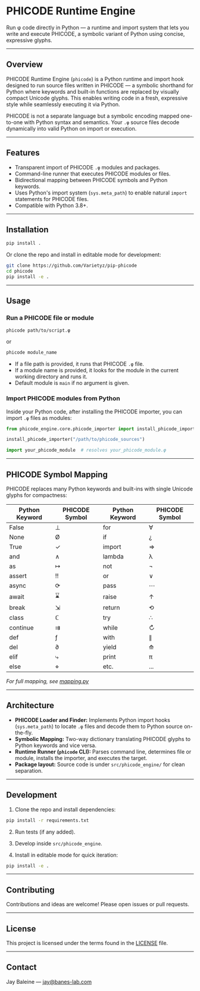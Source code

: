 # PHICODE Runtime Engine

Run φ code directly in Python — a runtime and import system that lets you write and execute PHICODE, a symbolic variant of Python using concise, expressive glyphs.

---

## Overview

PHICODE Runtime Engine (`phicode`) is a Python runtime and import hook designed to run source files written in PHICODE — a symbolic shorthand for Python where keywords and built-in functions are replaced by visually compact Unicode glyphs. This enables writing code in a fresh, expressive style while seamlessly executing it via Python.

PHICODE is not a separate language but a symbolic encoding mapped one-to-one with Python syntax and semantics. Your `.φ` source files decode dynamically into valid Python on import or execution.

---

## Features

- Transparent import of PHICODE `.φ` modules and packages.
- Command-line runner that executes PHICODE modules or files.
- Bidirectional mapping between PHICODE symbols and Python keywords.
- Uses Python's import system (`sys.meta_path`) to enable natural `import` statements for PHICODE files.
- Compatible with Python 3.8+.

---

## Installation

```bash
pip install .
```

Or clone the repo and install in editable mode for development:

```bash
git clone https://github.com/Varietyz/pip-phicode
cd phicode
pip install -e .
```

---

## Usage

### Run a PHICODE file or module

```bash
phicode path/to/script.φ
```

or

```bash
phicode module_name
```

* If a file path is provided, it runs that PHICODE `.φ` file.
* If a module name is provided, it looks for the module in the current working directory and runs it.
* Default module is `main` if no argument is given.

### Import PHICODE modules from Python

Inside your Python code, after installing the PHICODE importer, you can import `.φ` files as modules:

```python
from phicode_engine.core.phicode_importer import install_phicode_importer

install_phicode_importer("/path/to/phicode_sources")

import your_phicode_module  # resolves your_phicode_module.φ
```

---

## PHICODE Symbol Mapping

PHICODE replaces many Python keywords and built-ins with single Unicode glyphs for compactness:

| Python Keyword | PHICODE Symbol | Python Keyword | PHICODE Symbol |
| -------------- | -------------- | -------------- | -------------- |
| False          | ⊥              | for            | ∀              |
| None           | Ø              | if             | ¿              |
| True           | ✓              | import         | ⇒              |
| and            | ∧              | lambda         | λ              |
| as             | ↦              | not            | ¬              |
| assert         | ‼              | or             | ∨              |
| async          | ⟳              | pass           | ⋯              |
| await          | ⌛              | raise          | ↑              |
| break          | ⇲              | return         | ⟲              |
| class          | ℂ              | try            | ∴              |
| continue       | ⇉              | while          | ↻              |
| def            | ƒ              | with           | ∥              |
| del            | ∂              | yield          | ⟰              |
| elif           | ⤷              | print          | π              |
| else           | ⋄              | etc.           | ...            |

*For full mapping, see [mapping.py](src/phicode_engine/map/mapping.py)*

---

## Architecture

* **PHICODE Loader and Finder:** Implements Python import hooks (`sys.meta_path`) to locate `.φ` files and decode them to Python source on-the-fly.
* **Symbolic Mapping:** Two-way dictionary translating PHICODE glyphs to Python keywords and vice versa.
* **Runtime Runner (`phicode` CLI):** Parses command line, determines file or module, installs the importer, and executes the target.
* **Package layout:** Source code is under `src/phicode_engine/` for clean separation.

---

## Development

1. Clone the repo and install dependencies:

```bash
pip install -r requirements.txt
```

2. Run tests (if any added).

3. Develop inside `src/phicode_engine`.

4. Install in editable mode for quick iteration:

```bash
pip install -e .
```

---

## Contributing

Contributions and ideas are welcome! Please open issues or pull requests.

---

## License

This project is licensed under the terms found in the [LICENSE](LICENSE) file.

---

## Contact

Jay Baleine — [jay@banes-lab.com](mailto:jay@banes-lab.com)
